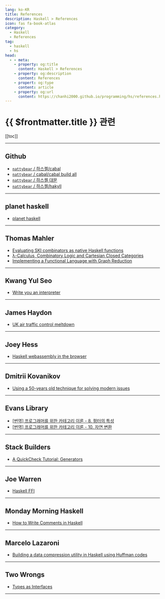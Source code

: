 ```yaml
---
lang: ko-KR
title: References
description: Haskell > References
icon: fas fa-book-atlas
category: 
  - Haskell
  - References
tag: 
  - haskell
  - hs
head:
  - - meta:
    - property: og:title
      content: Haskell > References
    - property: og:description
      content: References
    - propert: og:type
      content: article
    - property: og:url
      content: https://chanhi2000.github.io/programming/hs/references.html
---
```


# {{ $frontmatter.title }} 관련

[[toc]]

---

## <FontIcon icon="iconfont icon-github"/>Github

- [`nattybear` / 하스켈/cabal](https://gist.github.com/nattybear/a52527d75f977bfbcd7531a58281b9ce)
- [`nattybear` / cabal/cabal build all](https://gist.github.com/nattybear/8b01a12a4c74ca63b312d6bdb6c8acd8)
- [`nattybear` / 하스켈 대문](https://gist.github.com/nattybear/f8fda9d6d5bd6b2dc95de0cb9495144e)
- [`nattybear` / 하스켈/hakyll](https://gist.github.com/nattybear/261c8a35e19fcb4b23564142e0086dfe)

---

## planet haskell

- [planet haskell](https://planet.haskell.org)

---

## Thomas Mahler

- [Evaluating SKI combinators as native Haskell functions](https://thma.github.io/posts/2022-02-05-Evaluating-SKI-combinators-as-native-Haskell-functions.html)
- [λ-Calculus, Combinatory Logic and Cartesian Closed Categories](https://thma.github.io/posts/2021-04-04-Lambda-Calculus-Combinatory-Logic-and-Cartesian-Closed-Categories.html)
- [Implementing a Functional Language with Graph Reduction](https://thma.github.io/posts/2021-12-27-Implementing-a-functional-language-with-Graph-Reduction.html)

---

## Kwang Yul Seo

- [Write you an interpreter](https://kseo.github.io/posts/2016-12-30-write-you-an-interpreter.html)

---

## James Haydon

- [UK air traffic control meltdown](https://jameshaydon.github.io/nats-fail)

---

## Joey Hess

- [Haskell webassembly in the browser](https://joeyh.name/blog/entry/Haskell_webassembly_in_the_browser)

---

## Dmitrii Kovanikov

- [Using a 50-years old technique for solving modern issues](https://chshersh.com/cps)

---

## Evans Library

- [[번역] 프로그래머를 위한 카테고리 이론 - 8. 펑터의 특성](https://evan-moon.github.io/2024/04/02/category-theory-for-programmers-8-functoriality/)
- [\[번역\] 프로그래머를 위한 카테고리 이론 - 10. 자연 변환](https://evan-moon.github.io/2024/06/01/category-theory-for-programmers-10-natural-transformations/)

---

## Stack Builders

- [A QuickCheck Tutorial: Generators](https://www.stackbuilders.com/blog/a-quickcheck-tutorial-generators/)

---

## Joe Warren

- [Haskell FFI](https://www.doscienceto.it/blog/posts/2024-01-23-ffi.html)

---

## Monday Morning Haskell

- [How to Write Comments in Haskell](https://mmhaskell.com/blog/comments-in-haskell)

---

## Marcelo Lazaroni

- [Building a data compression utility in Haskell using Huffman codes](https://lazamar.github.io/haskell-data-compression-with-huffman-codes/)

---

## Two Wrongs

- [Types as Interfaces](https://two-wrongs.com/types-as-interfaces)

---

<TagLinks />